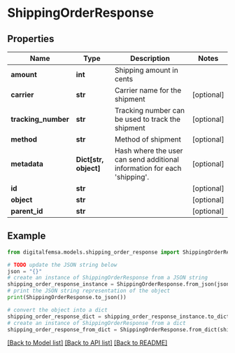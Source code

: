 # ShippingOrderResponse


## Properties

Name | Type | Description | Notes
------------ | ------------- | ------------- | -------------
**amount** | **int** | Shipping amount in cents | 
**carrier** | **str** | Carrier name for the shipment | [optional] 
**tracking_number** | **str** | Tracking number can be used to track the shipment | [optional] 
**method** | **str** | Method of shipment | [optional] 
**metadata** | **Dict[str, object]** | Hash where the user can send additional information for each &#39;shipping&#39;. | [optional] 
**id** | **str** |  | [optional] 
**object** | **str** |  | [optional] 
**parent_id** | **str** |  | [optional] 

## Example

```python
from digitalfemsa.models.shipping_order_response import ShippingOrderResponse

# TODO update the JSON string below
json = "{}"
# create an instance of ShippingOrderResponse from a JSON string
shipping_order_response_instance = ShippingOrderResponse.from_json(json)
# print the JSON string representation of the object
print(ShippingOrderResponse.to_json())

# convert the object into a dict
shipping_order_response_dict = shipping_order_response_instance.to_dict()
# create an instance of ShippingOrderResponse from a dict
shipping_order_response_from_dict = ShippingOrderResponse.from_dict(shipping_order_response_dict)
```
[[Back to Model list]](../README.md#documentation-for-models) [[Back to API list]](../README.md#documentation-for-api-endpoints) [[Back to README]](../README.md)


